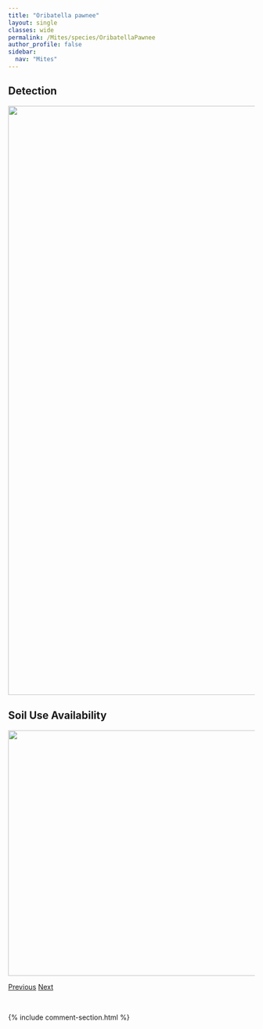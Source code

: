 ```yaml
---
title: "Oribatella pawnee"
layout: single
classes: wide
permalink: /Mites/species/OribatellaPawnee
author_profile: false
sidebar:
  nav: "Mites"
---
```


<h2>Detection</h2>

<a href="https://drive.google.com/uc?export=view&id=1-mQ6Hoq_I6jlR8skbIcZXND_affLV-n9">
<img src="https://drive.google.com/uc?export=view&id=1-mQ6Hoq_I6jlR8skbIcZXND_affLV-n9" height = "1200" width = "800">
</a>


<h2>Soil Use Availability</h2>

<a href="https://drive.google.com/uc?export=view&id=1pOzbvsl1JblSk3BQEVQSrMj64Z4QtKpD">
<img src="https://drive.google.com/uc?export=view&id=1pOzbvsl1JblSk3BQEVQSrMj64Z4QtKpD" height = "500" width = "1000">
</a>


<a href="/DevelopmentWebsite/Mites/species/OribatellaJacoti" class="pagination--pager" title="Oribatella jacoti">Previous</a> <a href="/DevelopmentWebsite/Mites/species/OribatellaReticulatoides" class="pagination--pager" title="Oribatella reticulatoides">Next</a>

<p>&nbsp;</p>

{% include comment-section.html %}
